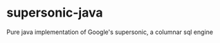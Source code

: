 supersonic-java
===============

Pure java implementation of Google's supersonic, a columnar sql engine